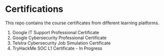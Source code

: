 # Certifications
This repo contains the course certificates from different learning platforms.

1. Google IT Support Professional Certificate
2. Google Cybersecurity Professional Certificate
3. Telstra Cybersecurity Job Simulation Certificate
4. TryHackMe SOC L1 Certificate - In Progress
 
